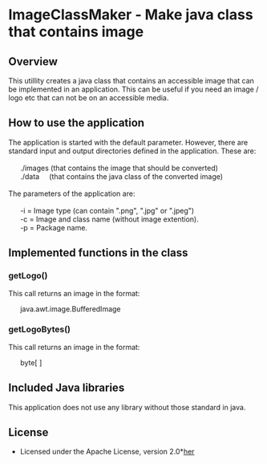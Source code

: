 # ImageClassMaker - Make java class that contains image
## Overview
This utillity creates a java class that contains an accessible image that can be implemented in an application. This can be useful if you need an image / logo etc that can not be on an accessible media.
## How to use the application
The application is started with the default parameter. However, there are standard input and output directories defined in the application. These are:<br><br>
&nbsp;&nbsp;&nbsp;&nbsp;&nbsp;&nbsp;./images (that contains the image that should be converted)<br>
&nbsp;&nbsp;&nbsp;&nbsp;&nbsp;&nbsp;./data &nbsp;&nbsp;&nbsp;&nbsp;(that contains the java class of the converted image)<br><br>
The parameters of the application are:<br><br>
&nbsp;&nbsp;&nbsp;&nbsp;&nbsp;&nbsp;-i = Image type (can contain ".png", ".jpg" or ".jpeg")<br>
&nbsp;&nbsp;&nbsp;&nbsp;&nbsp;&nbsp;-c = Image and class name (without image extention).<br>
&nbsp;&nbsp;&nbsp;&nbsp;&nbsp;&nbsp;-p = Package name.<br>
## Implemented functions in the class
### getLogo()
This call returns an image in the format:

&nbsp;&nbsp;&nbsp;&nbsp;&nbsp;&nbsp;java.awt.image.BufferedImage

### getLogoBytes()
This call returns an image in the format:

&nbsp;&nbsp;&nbsp;&nbsp;&nbsp;&nbsp;byte[ ]

## Included Java libraries
This application does not use any library without those standard in java.

## License
* Licensed under the Apache License, version 2.0*[her](https://www.apache.org/licenses/LICENSE-2.0)
